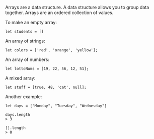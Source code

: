 Arrays are a data structure. 
A data structure allows you to group data together.
Arrays are an ordered collection of values. 


To make an empty array:
```
let students = []
```

An array of strings:
```
let colors = ['red', 'orange', 'yellow'];
```

An array of numbers:
```
let lottoNums = [19, 22, 56, 12, 51];
```

A mixed array:
```
let stuff = [true, 48, 'cat', null];
```



Another example:
```
let days = ["Monday", "Tuesday", "Wednesday"]

days.length 
> 3

[].length 
> 0 


```